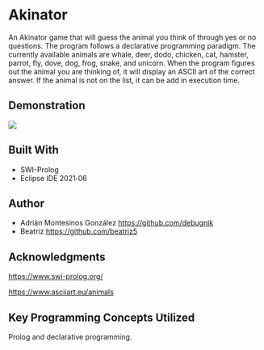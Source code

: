 # Akinator

An Akinator game that will guess the animal you think of through yes or no questions. The program follows a declarative programming paradigm. The currently available animals are whale, deer, dodo, chicken, cat, hamster, parrot, fly, dove, dog, frog, snake, and unicorn.  When the program figures out the animal you are thinking of, it will display an ASCII art of the correct answer. If the animal is not on the list, it can be add in execution time.

## Demonstration

![](ezgif.com-gif-maker.gif)

## Built With

* SWI-Prolog
* Eclipse IDE 2021‑06

## Author

* Adrián Montesinos González https://github.com/debugnik
* Beatriz https://github.com/beatriz5

## Acknowledgments

https://www.swi-prolog.org/

https://www.asciiart.eu/animals

## Key Programming Concepts Utilized

Prolog and declarative programming.

